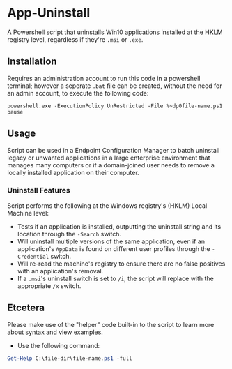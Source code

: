 # App-Uninstall
A Powershell script that uninstalls Win10 applications installed at the HKLM registry level, regardless if they're `.msi` or `.exe`.

## Installation
Requires an administration account to run this code in a powershell terminal; however a seperate `.bat` file can be created, without the need for an admin account, to execute the following code:
```batch
powershell.exe -ExecutionPolicy UnRestricted -File %~dp0file-name.ps1
pause
```

## Usage
Script can be used in a Endpoint Configuration Manager to batch uninstall legacy or unwanted applications in a large enterprise environment that manages many computers or if a domain-joined user needs to remove a locally installed application on their computer.

### Uninstall Features
Script performs the following at the Windows registry's (HKLM) Local Machine level:
- Tests if an application is installed, outputting the uninstall string and its location through the `-Search` switch.
- Will uninstall multiple versions of the same application, even if an application's `AppData` is found on different user profiles through the `-Credential` switch.
- Will re-read the machine's registry to ensure there are no false positives with an application's removal.
- If a `.msi`'s uninstall switch is set to `/i`, the script will replace with the appropriate `/x` switch.

## Etcetera
Please make use of the "helper" code built-in to the script to learn more about syntax and view examples.
- Use the following command: 
```powershell
Get-Help C:\file-dir\file-name.ps1 -full
```
